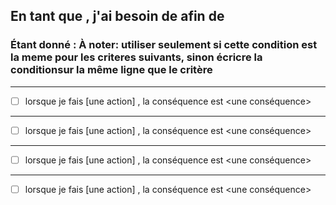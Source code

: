 ## En tant que <acteur>, j'ai besoin de <besoin> afin de <justification>

### Étant donné <une condition initiale>: À noter: utiliser seulement si cette condition est la meme pour les criteres suivants, sinon écricre la conditionsur la même ligne que le critère
------
* [ ]  lorsque je fais [une action] , la conséquence est <une conséquence>
------
* [ ] lorsque je fais [une action] , la conséquence est <une conséquence>
------
* [ ] lorsque je fais [une action] , la conséquence est <une conséquence>
------
* [ ] lorsque je fais [une action] , la conséquence est <une conséquence>